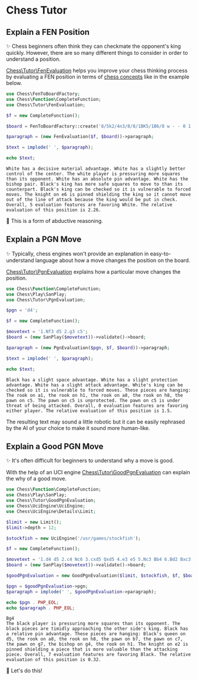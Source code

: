 # Chess Tutor

## Explain a FEN Position

✨ Chess beginners often think they can checkmate the opponent's king quickly. However, there are so many different things to consider in order to understand a position.

[Chess\Tutor\FenEvaluation](https://github.com/chesslablab/php-chess/blob/main/tests/unit/Tutor/FenEvaluationTest.php) helps you improve your chess thinking process by evaluating a FEN position in terms of [chess concepts](https://php-chess.chesslablab.org/heuristics/) like in the example below.

```php
use Chess\FenToBoardFactory;
use Chess\Function\CompleteFunction;
use Chess\Tutor\FenEvaluation;

$f = new CompleteFunction();

$board = FenToBoardFactory::create('8/5k2/4n3/8/8/1BK5/1B6/8 w - - 0 1');

$paragraph = (new FenEvaluation($f, $board))->paragraph;

$text = implode(' ', $paragraph);

echo $text;
```

```text
White has a decisive material advantage. White has a slightly better control of the center. The white player is pressuring more squares than its opponent. White has an absolute pin advantage. White has the bishop pair. Black's king has more safe squares to move to than its counterpart. Black's king can be checked so it is vulnerable to forced moves. The knight on e6 is pinned shielding the king so it cannot move out of the line of attack because the king would be put in check. Overall, 5 evaluation features are favoring White. The relative evaluation of this position is 2.26.
```

🎉 This is a form of abductive reasoning.

## Explain a PGN Move

✨ Typically, chess engines won't provide an explanation in easy-to-understand language about how a move changes the position on the board.

[Chess\Tutor\PgnEvaluation](https://github.com/chesslablab/php-chess/blob/main/tests/unit/Tutor/PgnEvaluationTest.php) explains how a particular move changes the position.

```php
use Chess\Function\CompleteFunction;
use Chess\Play\SanPlay;
use Chess\Tutor\PgnEvaluation;

$pgn = 'd4';

$f = new CompleteFunction();

$movetext = '1.Nf3 d5 2.g3 c5';
$board = (new SanPlay($movetext))->validate()->board;

$paragraph = (new PgnEvaluation($pgn, $f, $board))->paragraph;

$text = implode(' ', $paragraph);

echo $text;
```

```text
Black has a slight space advantage. White has a slight protection advantage. White has a slight attack advantage. White's king can be checked so it is vulnerable to forced moves. These pieces are hanging: The rook on a1, the rook on h1, the rook on a8, the rook on h8, the pawn on c5. The pawn on c5 is unprotected. The pawn on c5 is under threat of being attacked. Overall, 0 evaluation features are favoring either player. The relative evaluation of this position is 1.5.
```

The resulting text may sound a little robotic but it can be easily rephrased by the AI of your choice to make it sound more human-like.

## Explain a Good PGN Move

✨ It's often difficult for beginners to understand why a move is good.

With the help of an UCI engine [Chess\Tutor\GoodPgnEvaluation](https://github.com/chesslablab/php-chess/blob/main/tests/unit/Tutor/GoodPgnEvaluationTest.php) can explain the why of a good move.

```php
use Chess\Function\CompleteFunction;
use Chess\Play\SanPlay;
use Chess\Tutor\GoodPgnEvaluation;
use Chess\UciEngine\UciEngine;
use Chess\UciEngine\Details\Limit;

$limit = new Limit();
$limit->depth = 12;

$stockfish = new UciEngine('/usr/games/stockfish');

$f = new CompleteFunction();

$movetext = '1.d4 d5 2.c4 Nc6 3.cxd5 Qxd5 4.e3 e5 5.Nc3 Bb4 6.Bd2 Bxc3 7.Bxc3 exd4 8.Ne2';
$board = (new SanPlay($movetext))->validate()->board;

$goodPgnEvaluation = new GoodPgnEvaluation($limit, $stockfish, $f, $board);

$pgn = $goodPgnEvaluation->pgn;
$paragraph = implode(' ', $goodPgnEvaluation->paragraph);

echo $pgn . PHP_EOL;
echo $paragraph . PHP_EOL;
```

```text
Bg4
The black player is pressuring more squares than its opponent. The black pieces are timidly approaching the other side's king. Black has a relative pin advantage. These pieces are hanging: Black's queen on d5, the rook on a8, the rook on h8, the pawn on b7, the pawn on c7, the pawn on g7, the bishop on g4, the rook on h1. The knight on e2 is pinned shielding a piece that is more valuable than the attacking piece. Overall, 7 evaluation features are favoring Black. The relative evaluation of this position is 0.32.
```

🎉 Let's do this!

